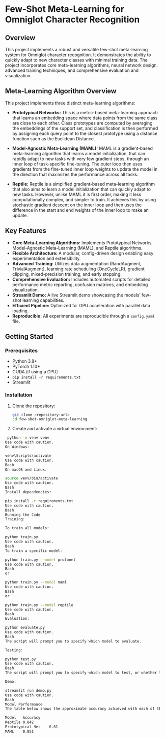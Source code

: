 # Few-Shot Meta-Learning for Omniglot Character Recognition

## Overview

This project implements a robust and versatile few-shot meta-learning system for Omniglot character recognition. It demonstrates the ability to quickly adapt to new character classes with minimal training data. The project incorporates core meta-learning algorithms, neural network design, advanced training techniques, and comprehensive evaluation and visualization.

## Meta-Learning Algorithm Overview

This project implements three distinct meta-learning algorithms:

*   **Prototypical Networks:** This is a metric-based meta-learning approach that learns an embedding space where data points from the same class are close to each other. Class prototypes are computed by averaging the embeddings of the support set, and classification is then performed by assigning each query point to the closest prototype using a distance function such as the Euclidean Distance.

*   **Model-Agnostic Meta-Learning (MAML):** MAML is a gradient-based meta-learning algorithm that learns a model initialization, that can rapidly adapt to new tasks with very few gradient steps, through an inner loop of task-specific fine-tuning. The outer loop then uses gradients from the fine-tuned inner loop weights to update the model in the direction that maximizes the performance across all tasks.

*   **Reptile:** Reptile is a simplified gradient-based meta-learning algorithm that also aims to learn a model initialization that can quickly adapt to new tasks. However, unlike MAML it is first order, making it less computationally complex, and simpler to train. It achieves this by using stochastic gradient descent on the inner loop and then uses the difference in the start and end weights of the inner loop to make an update.

## Key Features

*   **Core Meta-Learning Algorithms:** Implements Prototypical Networks, Model-Agnostic Meta-Learning (MAML), and Reptile algorithms.
*   **Flexible Architecture:** A modular, config-driven design enabling easy experimentation and extensibility.
*   **Advanced Training:** Utilizes data augmentation (RandAugment, TrivialAugment), learning rate scheduling (OneCycleLR), gradient clipping, mixed-precision training, and early stopping.
*   **Comprehensive Evaluation:** Includes automated scripts for detailed performance metric reporting, confusion matrices, and embedding visualization.
*   **Streamlit Demo:** A live Streamlit demo showcasing the models' few-shot learning capabilities.
*   **Efficient Pipeline:** Optimized for GPU acceleration with parallel data loading.
*   **Reproducible:** All experiments are reproducible through a `config.yaml` file.

## Getting Started

### Prerequisites

*   Python 3.8+
*   PyTorch 1.10+
*   CUDA (if using a GPU)
*   `pip install -r requirements.txt`
*   Streamlit

### Installation

1.  Clone the repository:
    ```bash
    git clone <repository-url>
    cd few-shot-omniglot-meta-learning
    ```
2.  Create and activate a virtual environment:
   ```bash
    python -m venv venv
Use code with caution.
On Windows:

venv\Scripts\activate
Use code with caution.
Bash
On macOS and Linux:

source venv/bin/activate
Use code with caution.
Bash
Install dependencies:

pip install -r requirements.txt
Use code with caution.
Bash
Running the Code
Training:

To train all models:

python train.py
Use code with caution.
Bash
To train a specific model:

python train.py --model protonet
Use code with caution.
Bash
or

python train.py --model maml
Use code with caution.
Bash
or

python train.py --model reptile
Use code with caution.
Bash
Evaluation:

python evaluate.py
Use code with caution.
Bash
The script will prompt you to specify which model to evaluate.

Testing:

python test.py
Use code with caution.
Bash
The script will prompt you to specify which model to test, or whether to test the best model.

Demo:

streamlit run demo.py
Use code with caution.
Bash
Model Performance
The table below shows the approximate accuracy achieved with each of the models. Please note that these are the accuracies after convergence on the evaluation dataset, the test accuracy may vary:

Model	Accuracy
Reptile	0.842
Prototypical Net	0.81
MAML	0.851

